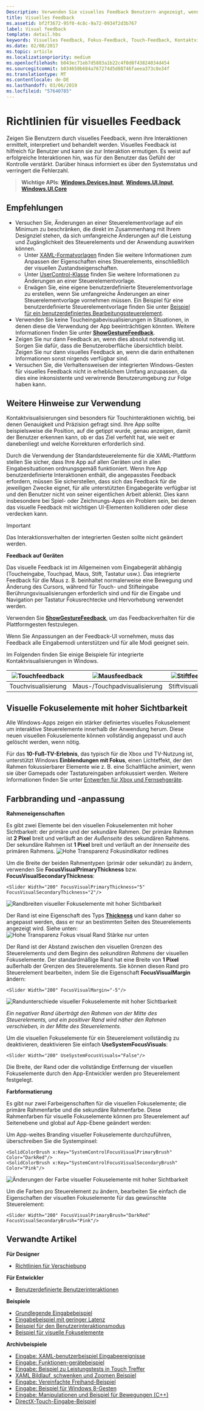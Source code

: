 ```yaml
---
Description: Verwenden Sie visuelles Feedback Benutzern angezeigt, wenn deren Interaktionen mit einer UWP-app erkannt, interpretiert und verarbeitet werden.
title: Visuelles Feedback
ms.assetid: bf2f3672-95f0-4c8c-9a72-0934f2d3b767
label: Visual feedback
template: detail.hbs
keywords: Visuelles Feedback, Fokus-Feedback, Touch-Feedback, Kontaktvisualisierung, Eingabe, Interaktion
ms.date: 02/08/2017
ms.topic: article
ms.localizationpriority: medium
ms.openlocfilehash: b043ec71eb7d5883a1b22c4f0d8f43824034d454
ms.sourcegitcommit: b034650b684a767274d5d88746faeea373c8e34f
ms.translationtype: MT
ms.contentlocale: de-DE
ms.lasthandoff: 03/06/2019
ms.locfileid: "57640785"
---
```

# <a name="guidelines-for-visual-feedback"></a>Richtlinien für visuelles Feedback

Zeigen Sie Benutzern durch visuelles Feedback, wenn ihre Interaktionen ermittelt, interpretiert und behandelt werden. Visuelles Feedback ist hilfreich für Benutzer und kann sie zur Interaktion ermutigen. Es weist auf erfolgreiche Interaktionen hin, was für den Benutzer das Gefühl der Kontrolle verstärkt. Darüber hinaus informiert es über den Systemstatus und verringert die Fehlerzahl.

> **Wichtige APIs**:  [**Windows.Devices.Input**](https://msdn.microsoft.com/library/windows/apps/br225648), [**Windows.UI.Input**](https://msdn.microsoft.com/library/windows/apps/br242084), [**Windows.UI.Core**](https://msdn.microsoft.com/library/windows/apps/br208383)

## <a name="recommendations"></a>Empfehlungen

- Versuchen Sie, Änderungen an einer Steuerelementvorlage auf ein Minimum zu beschränken, die direkt im Zusammenhang mit Ihrem Designziel stehen, da sich umfangreiche Änderungen auf die Leistung und Zugänglichkeit des Steuerelements und der Anwendung auswirken können. 
    - Unter [XAML-Formatvorlagen](https://docs.microsoft.com/windows/uwp/design/controls-and-patterns/xaml-styles) finden Sie weitere Informationen zum Anpassen der Eigenschaften eines Steuerelements, einschließlich der visuellen Zustandseigenschaften.
    - Unter [UserControl-Klasse](https://docs.microsoft.com/uwp/api/windows.ui.xaml.controls.usercontrol) finden Sie weitere Informationen zu Änderungen an einer Steuerelementvorlage.
    - Erwägen Sie, eine eigene benutzerdefinierte Steuerelementvorlage zu erstellen, wenn Sie umfangreiche Änderungen an einer Steuerelementvorlage vornehmen müssen. Ein Beispiel für eine benutzerdefinierte Steuerelementvorlage finden Sie unter [Beispiel für ein benutzerdefiniertes Bearbeitungssteuerelement](https://github.com/Microsoft/Windows-universal-samples/tree/master/Samples/CustomEditControl).
- Verwenden Sie keine Toucheingabevisualisierungen in Situationen, in denen diese die Verwendung der App beeinträchtigen könnten. Weitere Informationen finden Sie unter [**ShowGestureFeedback**](https://msdn.microsoft.com/library/windows/apps/br241969).
- Zeigen Sie nur dann Feedback an, wenn dies absolut notwendig ist. Sorgen Sie dafür, dass die Benutzeroberfläche übersichtlich bleibt. Zeigen Sie nur dann visuelles Feedback an, wenn die darin enthaltenen Informationen sonst nirgends verfügbar sind.
- Versuchen Sie, die Verhaltensweisen der integrierten Windows-Gesten für visuelles Feedback nicht in erheblichem Umfang anzupassen, da dies eine inkonsistente und verwirrende Benutzerumgebung zur Folge haben kann.

## <a name="additional-usage-guidance"></a>Weitere Hinweise zur Verwendung

Kontaktvisualisierungen sind besonders für Touchinteraktionen wichtig, bei denen Genauigkeit und Präzision gefragt sind. Ihre App sollte beispielsweise die Position, auf die getippt wurde, genau anzeigen, damit der Benutzer erkennen kann, ob er das Ziel verfehlt hat, wie weit er danebenliegt und welche Korrekturen erforderlich sind.

Durch die Verwendung der Standardsteuerelemente für die XAML-Plattform stellen Sie sicher, dass Ihre App auf allen Geräten und in allen Eingabesituationen ordnungsgemäß funktioniert. Wenn Ihre App benutzerdefinierte Interaktionen enthält, die angepasstes Feedback erfordern, müssen Sie sicherstellen, dass sich das Feedback für die jeweiligen Zwecke eignet, für alle unterstützten Eingabegeräte verfügbar ist und den Benutzer nicht von seiner eigentlichen Arbeit ablenkt. Dies kann insbesondere bei Spiel- oder Zeichnungs-Apps ein Problem sein, bei denen das visuelle Feedback mit wichtigen UI-Elementen kollidieren oder diese verdecken kann.

> [!Important]
> Das Interaktionsverhalten der integrierten Gesten sollte nicht geändert werden.

**Feedback auf Geräten**

Das visuelle Feedback ist im Allgemeinen vom Eingabegerät abhängig (Toucheingabe, Touchpad, Maus, Stift, Tastatur usw.). Das integrierte Feedback für die Maus z. B. beinhaltet normalerweise eine Bewegung und Änderung des Cursors, während für Touch- und Stifteingabe Berührungsvisualisierungen erforderlich sind und für die Eingabe und Navigation per Tastatur Fokusrechtecke und Hervorhebung verwendet werden.

Verwenden Sie [**ShowGestureFeedback**](https://msdn.microsoft.com/library/windows/apps/br241969), um das Feedbackverhalten für die Plattformgesten festzulegen.

Wenn Sie Anpassungen an der Feedback-UI vornehmen, muss das Feedback alle Eingabemodi unterstützen und für alle Modi geeignet sein.

Im Folgenden finden Sie einige Beispiele für integrierte Kontaktvisualisierungen in Windows.

| ![Touchfeedback](images/TouchFeedback.png) | ![Mausfeedback](images/MouseFeedback.png) | ![Stiftfeedback](images/PenFeedback.png) | ![Tastaturfeedback](images/KeyboardFeedback.png) |
| --- | --- | --- | --- |
| Touchvisualisierung | Maus-/Touchpadvisualisierung | Stiftvisualisierung | Tastaturvisualisierung |

## <a name="high-visibility-focus-visuals"></a>Visuelle Fokuselemente mit hoher Sichtbarkeit

Alle Windows-Apps zeigen ein stärker definiertes visuelles Fokuselement um interaktive Steuerelemente innerhalb der Anwendung herum. Diese neuen visuellen Fokuselemente können vollständig angepasst und auch gelöscht werden, wenn nötig.

Für das **10-Fuß-TV-Erlebnis**, das typisch für die Xbox und TV-Nutzung ist, unterstützt Windows **Einblendungen mit Fokus**, einen Lichteffekt, der den Rahmen fokussierbarer Elemente wie z. B. eine Schaltfläche animiert, wenn sie über Gamepads oder Tastatureingaben anfokussiert werden. Weitere Informationen finden Sie unter [Entwerfen für Xbox und Fernsehgeräte](https://docs.microsoft.com/windows/uwp/design/devices/designing-for-tv#reveal-focus).

## <a name="color-branding--customizing"></a>Farbbranding und -anpassung

**Rahmeneigenschaften**

Es gibt zwei Elemente bei den visuellen Fokuselementen mit hoher Sichtbarkeit: der primäre und der sekundäre Rahmen. Der primäre Rahmen ist **2 Pixel** breit und verläuft an der *Außenseite* des sekundären Rahmens. Der sekundäre Rahmen ist **1 Pixel** breit und verläuft an der *Innenseite* des primären Rahmens.
![Hohe Transparenz Fokusindikator redlines](images/FocusRectRedlines.png)

Um die Breite der beiden Rahmentypen (primär oder sekundär) zu ändern, verwenden Sie **FocusVisualPrimaryThickness** bzw. **FocusVisualSecondaryThickness**:
```XAML
<Slider Width="200" FocusVisualPrimaryThickness="5" FocusVisualSecondaryThickness="2"/>
```
![Randbreiten visueller Fokuselemente mit hoher Sichtbarkeit](images/FocusMargin.png)

Der Rand ist eine Eigenschaft des Typs [**Thickness**](https://msdn.microsoft.com/library/system.windows.thickness) und kann daher so angepasst werden, dass er nur an bestimmten Seiten des Steuerelements angezeigt wird. Siehe unten: ![Hohe Transparenz Fokus visual Rand Stärke nur unten](images/FocusThicknessSide.png)

Der Rand ist der Abstand zwischen den visuellen Grenzen des Steuerelements und dem Beginn des *sekundären Rahmens* der visuellen Fokuselemente. Der standardmäßige Rand hat eine Breite von **1 Pixel** außerhalb der Grenzen des Steuerelements. Sie können diesen Rand pro Steuerelement bearbeiten, indem Sie die Eigenschaft **FocusVisualMargin** ändern:
```XAML
<Slider Width="200" FocusVisualMargin="-5"/>
```
![Randunterschiede visueller Fokuselemente mit hoher Sichtbarkeit](images/FocusPlusMinusMargin.png)

*Ein negativer Rand überträgt den Rahmen von der Mitte des Steuerelements, und ein positiver Rand wird näher den Rahmen verschieben, in der Mitte des Steuerelements.*

Um die visuellen Fokuselemente für ein Steuerelement vollständig zu deaktivieren, deaktivieren Sie einfach **UseSystemFocusVisuals**:
```XAML
<Slider Width="200" UseSystemFocusVisuals="False"/>
```

Die Breite, der Rand oder die vollständige Entfernung der visuellen Fokuselemente durch den App-Entwickler werden pro Steuerelement festgelegt.

**Farbformatierung**

Es gibt nur zwei Farbeigenschaften für die visuellen Fokuselemente; die primäre Rahmenfarbe und die sekundäre Rahmenfarbe. Diese Rahmenfarben für visuelle Fokuselemente können pro Steuerelement auf Seitenebene und global auf App-Ebene geändert werden:

Um App-weites Branding visueller Fokuselemente durchzuführen, überschreiben Sie die Systempinsel:
```XAML
<SolidColorBrush x:Key="SystemControlFocusVisualPrimaryBrush" Color="DarkRed"/>
<SolidColorBrush x:Key="SystemControlFocusVisualSecondaryBrush" Color="Pink"/>
```
![Änderungen der Farbe visueller Fokuselemente mit hoher Sichtbarkeit](images/FocusRectColorChanges.png)

Um die Farben pro Steuerelement zu ändern, bearbeiten Sie einfach die Eigenschaften der visuellen Fokuselemente für das gewünschte Steuerelement:
```XAML
<Slider Width="200" FocusVisualPrimaryBrush="DarkRed" FocusVisualSecondaryBrush="Pink"/>
```

## <a name="related-articles"></a>Verwandte Artikel

**Für Designer**
* [Richtlinien für Verschiebung](guidelines-for-panning.md)

**Für Entwickler**
* [Benutzerdefinierte Benutzerinteraktionen](https://msdn.microsoft.com/library/windows/apps/mt185599)

**Beispiele**
* [Grundlegende Eingabebeispiel](https://go.microsoft.com/fwlink/p/?LinkID=620302)
* [Eingabebeispiel mit geringer Latenz](https://go.microsoft.com/fwlink/p/?LinkID=620304)
* [Beispiel für den Benutzerinteraktionsmodus](https://go.microsoft.com/fwlink/p/?LinkID=619894)
* [Beispiel für visuelle Fokuselemente](https://go.microsoft.com/fwlink/p/?LinkID=619895)

**Archivbeispiele**
* [Eingabe: XAML-benutzerbeispiel Eingabeereignisse](https://go.microsoft.com/fwlink/p/?linkid=226855)
* [Eingabe: Funktionen-gerätebeispiel](https://go.microsoft.com/fwlink/p/?linkid=231530)
* [Eingabe: Beispiel zu Leistungstests in Touch Treffer](https://go.microsoft.com/fwlink/p/?linkid=231590)
* [XAML Bildlauf, schwenken und Zoomen Beispiel](https://go.microsoft.com/fwlink/p/?linkid=251717)
* [Eingabe: Vereinfachte Freihand-Beispiel](https://go.microsoft.com/fwlink/p/?linkid=246570)
* [Eingabe: Beispiel für Windows 8-Gesten](https://go.microsoft.com/fwlink/p/?LinkId=264995)
* [Eingabe: Manipulationen und Beispiel für Bewegungen (C++)](https://go.microsoft.com/fwlink/p/?linkid=231605)
* [DirectX-Touch-Eingabe-Beispiel](https://go.microsoft.com/fwlink/p/?LinkID=231627)
 

 
